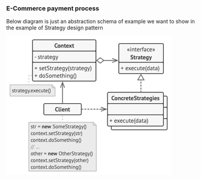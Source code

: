### E-Commerce payment process

Below diagram is just an abstraction schema of example we want to show in the example of Strategy design pattern

![img.png](img.png)